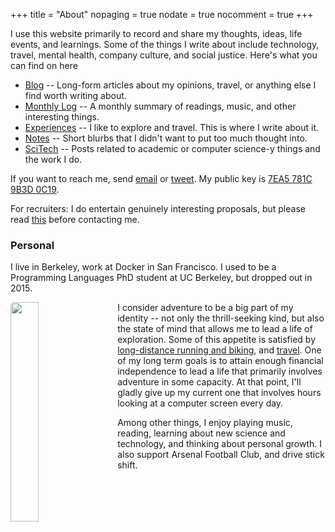 +++
title = "About"
nopaging = true
nodate = true
nocomment = true
+++

I use this website primarily to record and share my thoughts, ideas, life events, and learnings. Some of the things I write about include technology, travel, mental health, company culture, and social justice. Here's what you can find on here

- [Blog](/blog) -- Long-form articles about my opinions, travel, or anything else I find worth writing about.
- [Monthly Log](/monthly-log) -- A monthly summary of readings, music, and other interesting things.
- [Experiences](/experiences) -- I like to explore and travel. This is where I write about it.
- [Notes](/notes) -- Short blurbs that I didn't want to put too much thought into.
- [SciTech](/scitech) -- Posts related to academic or computer science-y things and the work I do.

If you want to reach me, send <a title="Email" href="mailto:nishanttotla@gmail.com">email<i class="icon-gmail"></i></a> or <a title="Twitter" href="http://twitter.com/home?status=@nishanttotla">tweet<i class="icon-twitter"></i></a>. My public key is [7EA5 781C 9B3D 0C19](https://keybase.io/nishanttotla).

For recruiters: I do entertain genuinely interesting proposals, but please read [this](/recruiting) before contacting me.

### Personal

I live in Berkeley, work at Docker in San Francisco. I used to be a Programming Languages PhD student at UC Berkeley, but dropped out in 2015.

<img data-action="zoom" src="/images/cinderella_half.jpg" style="width:30%; float: left; margin-right: 20px; margin-bottom: 15px; border-radius: 6px;"></img>

I consider adventure to be a big part of my identity -- not only the thrill-seeking kind, but also the state of mind that allows me to lead a life of exploration. Some of this appetite is satisfied by [long-distance running and biking](https://www.strava.com/athletes/2749248), and [travel](/places). One of my long term goals is to attain enough financial independence to lead a life that primarily involves adventure in some capacity. At that point, I'll gladly give up my current one that involves hours looking at a computer screen every day.

Among other things, I enjoy playing music, reading, learning about new science and technology, and thinking about personal growth. I also support Arsenal Football Club, and drive stick shift.